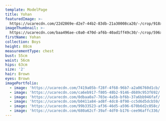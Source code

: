 ```yaml
---
template: ModelPage
title: Yohan
featuredImage: >-
  https://ucarecdn.com/22d2869e-d2e7-44b2-83db-21a30008ca20/-/crop/918x516/0,34/-/preview/
imageThumbnail: >-
  https://ucarecdn.com/baa496ae-c0a0-470d-af6b-40ad1ff49c30/-/crop/596x612/71,0/-/preview/
firstName: Yohan
collection: Boys
height: 88cm
measurementType: chest
bust: 55cm
waist: 56cm
hips: 63cm
size: '2'
hair: Brown
eyes: Brown
imagePortfolio:
  - image: 'https://ucarecdn.com/7419a05b-f28f-4f68-96b7-a2a06760d1cb/'
  - image: 'https://ucarecdn.com/ca6eb917-f805-48b2-9146-d689c953f692/'
  - image: 'https://ucarecdn.com/0dbaa0a7-703e-4a5b-bf6b-37a6bb946faf/'
  - image: 'https://ucarecdn.com/b0411a84-ad8f-4dc8-8f98-cc5d6d5dcb59/'
  - image: 'https://ucarecdn.com/99b33523-af36-46d5-a596-670b6d2c058c/'
  - image: 'https://ucarecdn.com/680a62cf-39af-4df0-b176-cee96affc336/'
---
```


